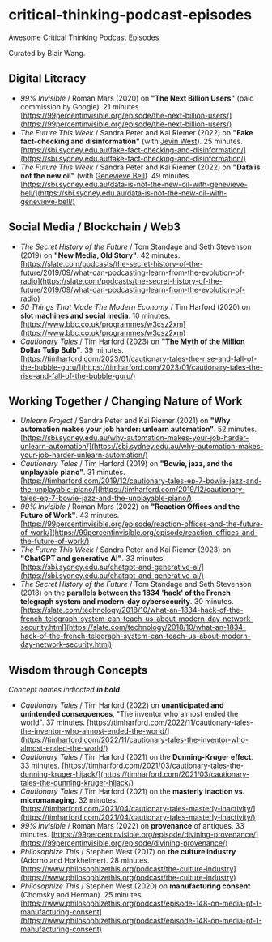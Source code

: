 # critical-thinking-podcast-episodes

Awesome Critical Thinking Podcast Episodes

Curated by Blair Wang.

## Digital Literacy

- _99% Invisible_ / Roman Mars (2020) on **"The Next Billion Users"** (paid commission by Google). 21 minutes. [https://99percentinvisible.org/episode/the-next-billion-users/](https://99percentinvisible.org/episode/the-next-billion-users/) 
- _The Future This Week_ / Sandra Peter and Kai Riemer (2022) on **"Fake fact-checking and disinformation"** (with [Jevin West](https://jevinwest.org/)). 25 minutes. [https://sbi.sydney.edu.au/fake-fact-checking-and-disinformation/](https://sbi.sydney.edu.au/fake-fact-checking-and-disinformation/)
- _The Future This Week_ / Sandra Peter and Kai Riemer (2022) on **"Data is not the new oil"** (with [Genevieve Bell](https://en.wikipedia.org/wiki/Genevieve_Bell)). 49 minutes. [https://sbi.sydney.edu.au/data-is-not-the-new-oil-with-genevieve-bell/](https://sbi.sydney.edu.au/data-is-not-the-new-oil-with-genevieve-bell/)

## Social Media / Blockchain / Web3

- _The Secret History of the Future_ / Tom Standage and Seth Stevenson (2019) on **"New Media, Old Story"**. 42 minutes. [https://slate.com/podcasts/the-secret-history-of-the-future/2019/09/what-can-podcasting-learn-from-the-evolution-of-radio](https://slate.com/podcasts/the-secret-history-of-the-future/2019/09/what-can-podcasting-learn-from-the-evolution-of-radio)
- _50 Things That Made The Modern Economy_ / Tim Harford (2020) on **slot machines and social media**. 10 minutes. [https://www.bbc.co.uk/programmes/w3csz2xm](https://www.bbc.co.uk/programmes/w3csz2xm)
- _Cautionary Tales_ / Tim Harford (2023) on **"The Myth of the Million Dollar Tulip Bulb"**. 39 minutes. [https://timharford.com/2023/01/cautionary-tales-the-rise-and-fall-of-the-bubble-guru/](https://timharford.com/2023/01/cautionary-tales-the-rise-and-fall-of-the-bubble-guru/)

## Working Together / Changing Nature of Work

- _Unlearn Project_ / Sandra Peter and Kai Riemer (2021) on **"Why automation makes your job harder: unlearn automation"**. 52 minutes. [https://sbi.sydney.edu.au/why-automation-makes-your-job-harder-unlearn-automation/](https://sbi.sydney.edu.au/why-automation-makes-your-job-harder-unlearn-automation/)
- _Cautionary Tales_ / Tim Harford (2019) on **"Bowie, jazz, and the unplayable piano"**. 31 minutes. [https://timharford.com/2019/12/cautionary-tales-ep-7-bowie-jazz-and-the-unplayable-piano/](https://timharford.com/2019/12/cautionary-tales-ep-7-bowie-jazz-and-the-unplayable-piano/)
- _99% Invisible_ / Roman Mars (2022) on **"Reaction Offices and the Future of Work"**. 43 minutes. [https://99percentinvisible.org/episode/reaction-offices-and-the-future-of-work/](https://99percentinvisible.org/episode/reaction-offices-and-the-future-of-work/)
- _The Future This Week_ / Sandra Peter and Kai Riemer (2023) on **"ChatGPT and generative AI"**. 33 minutes. [https://sbi.sydney.edu.au/chatgpt-and-generative-ai/](https://sbi.sydney.edu.au/chatgpt-and-generative-ai/)
- _The Secret History of the Future_ / Tom Standage and Seth Stevenson (2018) on the **parallels between the 1834 'hack' of the French telegraph system and modern-day cybersecurity**. 30 minutes. [https://slate.com/technology/2018/10/what-an-1834-hack-of-the-french-telegraph-system-can-teach-us-about-modern-day-network-security.html](https://slate.com/technology/2018/10/what-an-1834-hack-of-the-french-telegraph-system-can-teach-us-about-modern-day-network-security.html)

## Wisdom through Concepts

_Concept names indicated **in bold**._

- _Cautionary Tales_ / Tim Harford (2022) on **unanticipated and unintended consequences**, "The inventor who almost ended the world". 37 minutes. [https://timharford.com/2022/11/cautionary-tales-the-inventor-who-almost-ended-the-world/](https://timharford.com/2022/11/cautionary-tales-the-inventor-who-almost-ended-the-world/)
- _Cautionary Tales_ / Tim Harford (2021) on the **Dunning-Kruger effect**. 33 minutes. [https://timharford.com/2021/03/cautionary-tales-the-dunning-kruger-hijack/](https://timharford.com/2021/03/cautionary-tales-the-dunning-kruger-hijack/)
- _Cautionary Tales_ / Tim Harford (2021) on the **masterly inaction vs. micromanaging**. 32 minutes. [https://timharford.com/2021/04/cautionary-tales-masterly-inactivity/](https://timharford.com/2021/04/cautionary-tales-masterly-inactivity/)
- _99% Invisible_ / Roman Mars (2022) on **provenance** of antiques. 33 minutes. [https://99percentinvisible.org/episode/divining-provenance/](https://99percentinvisible.org/episode/divining-provenance/)
- _Philosophize This_ / Stephen West (2017) on **the culture industry** (Adorno and Horkheimer). 28 minutes. [https://www.philosophizethis.org/podcast/the-culture-industry](https://www.philosophizethis.org/podcast/the-culture-industry)
- _Philosophize This_ / Stephen West (2020) on **manufacturing consent** (Chomsky and Herman). 25 minutes. [https://www.philosophizethis.org/podcast/episode-148-on-media-pt-1-manufacturing-consent](https://www.philosophizethis.org/podcast/episode-148-on-media-pt-1-manufacturing-consent)
